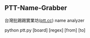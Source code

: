 PTT-Name-Grabber
---

台灣批踢踢實業坊([ptt.cc](https://ptt.cc)) name analyzer  

python ptt.py [board] [regex] [from] [to]
